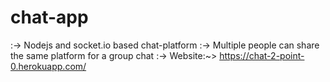 # chat-app
:->  Nodejs and socket.io based chat-platform 
:->  Multiple people can share the same platform for a group chat
:->  Website:~> https://chat-2-point-0.herokuapp.com/
